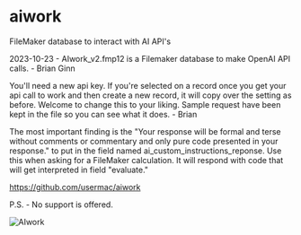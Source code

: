 # aiwork
FileMaker database to interact with AI API's

2023-10-23 - AIwork_v2.fmp12 is a Filemaker database to make OpenAI API calls. - Brian Ginn

You'll need a new api key. If you're selected on a record once you get your api call to work and then create a new record, it will copy over the setting as before. Welcome to change this to your liking. Sample request have been kept in the file so you can see what it does. - Brian

The most important finding is the "Your response will be formal and terse without comments or commentary and only pure code presented in your response." to put in the field named ai_custom_instructions_reponse. Use this when asking for a FileMaker calculation. It will respond with code that will get interpreted in field "evaluate."

https://github.com/usermac/aiwork

P.S. - No support is offered.

![AIwork](https://github.com/usermac/aiwork/assets/4897287/33b62268-8304-4839-bff2-a16b22129da3)

